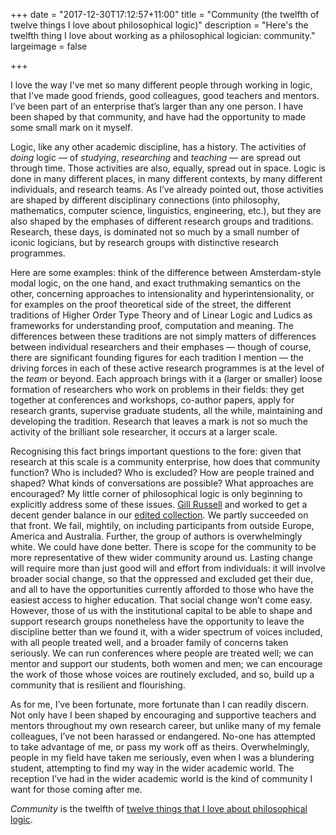 +++
date = "2017-12-30T17:12:57+11:00"
title = "Community (the twelfth of twelve things I love about philosophical logic)"
description = "Here's the twelfth thing I love about working as a philosophical logician: community."
largeimage = false

+++

I love the way I've met so many different people through working in logic, that I've made good friends, good colleagues, good teachers and mentors. I’ve been part of an enterprise that’s larger than any one person. I have been shaped by that community, and have had the opportunity to made some small mark on it myself. 

Logic, like any other academic discipline, has a history. The activities of _doing_ logic — of _studying_, _researching_ and _teaching_ — are spread out through time. Those activities are also, equally, spread out in space. Logic is done in many different places, in many different contexts, by many different individuals, and research teams.  As I’ve already pointed out, those activities are shaped by different disciplinary connections (into philosophy, mathematics, computer science, linguistics, engineering, etc.), but they are also shaped by the emphases of different research groups and traditions. Research, these days, is dominated not so much by a small number of iconic logicians, but by research groups with distinctive research programmes. 

Here are some examples: think of the difference between Amsterdam-style modal logic, on the one hand, and exact truthmaking semantics on the other, concerning approaches to intensionality and hyperintensionality, or for examples on the proof theoretical side of the street, the different traditions of Higher Order Type Theory and of Linear Logic and Ludics as frameworks for understanding proof, computation and meaning. The differences between these traditions are not simply matters of differences between individual researchers and their emphases — though of course, there are significant founding figures for each tradition I mention — the driving forces in each of these active research programmes is at the level of the _team_ or beyond. Each approach brings with it a (larger or smaller) loose formation of researchers who work on problems in their fields: they get together at conferences and workshops, co-author papers, apply for research grants, supervise graduate students, all the while, maintaining and developing the tradition. Research that leaves a mark is not so much the activity of the brilliant sole researcher, it occurs at a larger scale.

Recognising this fact brings important questions to the fore: given that research at this scale is a community enterprise, how does that community function? Who is included? Who is excluded? How are people trained and shaped? What kinds of conversations are possible? What approaches are encouraged? My little corner of philosophical logic is only beginning to explicitly address some of these issues. [Gill Russell](https://gillianrussell.net) and worked to get a decent gender balance in our [edited collection](http://consequently.org/writing/new-waves-in-philosophical-logic/). We partly succeeded on that front. We fail, mightily, on including participants from outside Europe, America and Australia. Further, the group of authors is overwhelmingly white. We could have done better. There is scope for the community to be more representative of thew wider community around us. Lasting change will require more than just good will and effort from individuals: it will involve broader social change, so that the oppressed and excluded get their due, and all to have the opportunities currently afforded to those who have the easiest access to higher education. That social change won’t come easy. However, those of us with the institutional capital to be able to shape and support research groups nonetheless have the opportunity to leave the discipline better than we found it, with a wider spectrum of voices included, with all people treated well, and a broader family of concerns taken seriously.  We can run conferences where people are treated well; we can mentor and support our students, both women and men; we can encourage the work of those whose voices are routinely excluded, and so, build up a community that is resilient and flourishing. 

As for me, I’ve been fortunate, more fortunate than I can readily discern. Not only have I been shaped by encouraging and supportive teachers and mentors throughout my own research career, but unlike many of my female colleagues, I’ve not been harassed or endangered. No-one has attempted to take advantage of me, or pass my work off as theirs. Overwhelmingly, people in my field have taken me seriously, even when I was a blundering student, attempting to find my way in the wider academic world. The reception I’ve had in the wider academic world is the kind of community I want for those coming after me.

_Community_ is the twelfth of [twelve things that I love about philosophical logic](http://consequently.org/news/2017/twelve-things-i-love/). 
